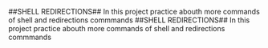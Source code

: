 ##SHELL REDIRECTIONS##
In this project practice abouth more commands of shell and redirections commmands ##SHELL REDIRECTIONS##
In this project practice abouth more commands of shell and redirections commmands 
